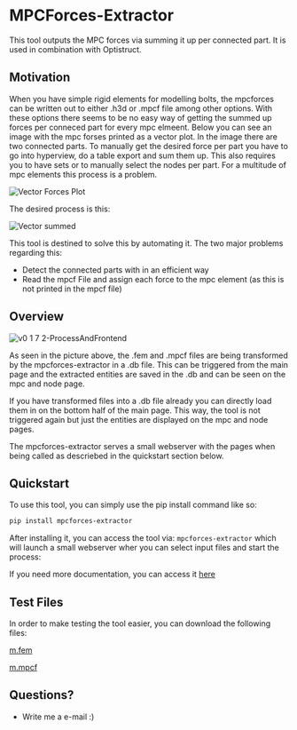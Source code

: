 # MPCForces-Extractor

This tool outputs the MPC forces via summing it up per connected part. It is used in combination with Optistruct.

## Motivation

When you have simple rigid elements for modelling bolts, the mpcforces can be written out to either .h3d or .mpcf file among other options. With these options there seems to be no easy way of getting the summed up forces per conneced part for every mpc elmeent. Below you can see an image with the mpc forses printed as a vector plot. In the image there are two connected parts. To manually get the desired force per part you have to go into hyperview, do a table export and sum them up. This also requires you to have sets or to manually select the nodes per part. For a multitude of mpc elements this process is a problem.

![Vector Forces Plot](docs/assets/img_rbe2_forceVector.png)

The desired process is this:

![Vector summed](docs/assets/img_rbe2_forceVectorSummed.png)

This tool is destined to solve this by automating it. The two major problems regarding this:

- Detect the connected parts with in an efficient way
- Read the mpcf File and assign each force to the mpc element (as this is not printed in the mpcf file)

## Overview

![v0 1 7 2-ProcessAndFrontend](https://github.com/user-attachments/assets/c36d6c6f-9d6c-431c-be13-b4dfd9fa7393)

As seen in the picture above, the .fem and .mpcf files are being transformed by the mpcforces-extractor in a .db file.
This can be triggered from the main page and the extracted entities are saved in the .db and  can be seen on the mpc and node page. 

If you have transformed files into a .db file already you can directly load them in on the bottom half of the main page. This way, the tool is not triggered again but just the entities are displayed on the mpc and node pages.

The mpcforces-extractor serves a small webserver with the pages when being called as descriebed in the quickstart section below.

## Quickstart

To use this tool, you can simply use the pip install command like so:

```bash
pip install mpcforces-extractor
```

After installing it, you can access the tool via: ```mpcforces-extractor``` which will launch a small webserver wher you can select input files and start the process:

If you need more documentation, you can access it [here](https://manuel1618.github.io/mpcforces-extractor/)

## Test Files

In order to make testing the tool easier, you can download the following files:

[m.fem](docs/assets/models/m.fem)

[m.mpcf](docs/assets/models/m.mpcf)

## Questions?

- Write me a e-mail :)
